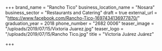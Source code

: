 +++
brand_name = "Rancho Tico"
business_location_name = "Nosara"
business_sector = "Restaurants and Catering"
draft = true
external_url = "https://www.facebook.com/Rancho-Tico-1697434136977870/"
graduation_year = 2018
phone_number = "2682 0006"
teaser_image = "/uploads/2019/07/15/Vixtoria Juarez.jpg"
teaser_logo = "/uploads/2019/07/15/Rancho Tico.jpg"
title = "Victoria Juárez Juárez"

+++
